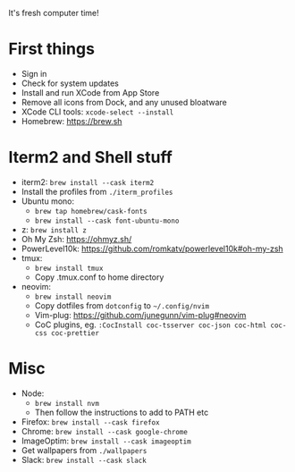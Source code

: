 It's fresh computer time!

# First things

- Sign in
- Check for system updates
- Install and run XCode from App Store
- Remove all icons from Dock, and any unused bloatware
- XCode CLI tools: `xcode-select --install`
- Homebrew: https://brew.sh

# Iterm2 and Shell stuff

- iterm2: `brew install --cask iterm2`
- Install the profiles from `./iterm_profiles`
- Ubuntu mono:
  - `brew tap homebrew/cask-fonts`
  - `brew install --cask font-ubuntu-mono`
- z: `brew install z`
- Oh My Zsh: https://ohmyz.sh/
- PowerLevel10k: https://github.com/romkatv/powerlevel10k#oh-my-zsh
- tmux:
  - `brew install tmux`
  - Copy .tmux.conf to home directory
- neovim:
  - `brew install neovim`
  - Copy dotfiles from `dotconfig` to `~/.config/nvim`
  - Vim-plug: https://github.com/junegunn/vim-plug#neovim
  - CoC plugins, eg. `:CocInstall coc-tsserver coc-json coc-html coc-css coc-prettier`

# Misc

- Node:
  - `brew install nvm`
  - Then follow the instructions to add to PATH etc
- Firefox: `brew install --cask firefox`
- Chrome: `brew install --cask google-chrome`
- ImageOptim: `brew install --cask imageoptim`
- Get wallpapers from `./wallpapers`
- Slack: `brew install --cask slack`
